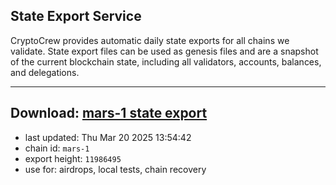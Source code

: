 ## State Export Service
CryptoCrew provides automatic daily state exports for all chains we validate. State export files can be used as genesis files and are a snapshot of the current blockchain state, including all validators, accounts, balances, and delegations.

---
**Download: [mars-1 state export](https://ccv-s3.nbg1.your-objectstorage.com/SERVICE/mars/mars-1_export_11986495.json)**
---

- last updated: Thu Mar 20 2025 13:54:42
- chain id: `mars-1`
- export height: `11986495`
- use for: airdrops, local tests, chain recovery
